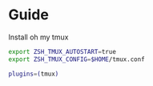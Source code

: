 # Guide

Install oh my tmux

```bash
export ZSH_TMUX_AUTOSTART=true
export ZSH_TMUX_CONFIG=$HOME/tmux.conf

plugins=(tmux)
```